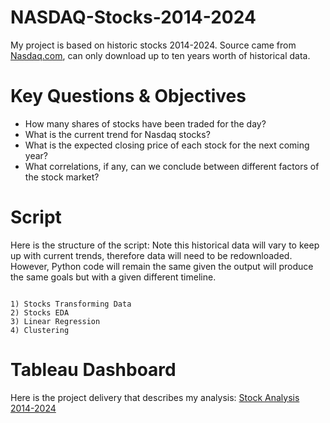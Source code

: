 # NASDAQ-Stocks-2014-2024

My project is based on historic stocks 2014-2024. Source came from [Nasdaq.com](https://www.nasdaq.com/market-activity/quotes/historical), can only download up to ten years worth of historical data.

# Key Questions & Objectives

* How many shares of stocks have been traded for the day?
* What is the current trend for Nasdaq stocks?
* What is the expected closing price of each stock for the next coming year?
* What correlations, if any, can we conclude between different factors of the stock market?

# Script

Here is the structure of the script: Note this historical data will vary to keep up with current trends, therefore data will need to be redownloaded. However, Python code will remain the same given the output will produce the same goals but with a given different timeline.
```

1) Stocks Transforming Data
2) Stocks EDA
3) Linear Regression
4) Clustering

```
# Tableau Dashboard

Here is the project delivery that describes my analysis: [Stock Analysis 2014-2024](https://public.tableau.com/app/profile/matthew3308/viz/StockAnalysis2014-2024/StockAnalysis?publish=yes)
